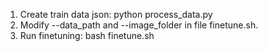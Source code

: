 1. Create train data json: python process_data.py
2. Modify --data_path and --image_folder in file finetune.sh.
3. Run finetuning: bash finetune.sh
